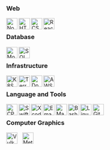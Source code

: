 ### Web

<img align="left" alt="Node" height="30px" src="https://img.shields.io/badge/-NodeJS-339933?logo=node.js&logoColor=white&style=flat"/>
<img align="left" alt="HTML" height="30px" src="https://img.shields.io/badge/-HTML-E34F26?logo=html5&logoColor=white&style=flat"/>
<img align="left" alt="CSS" height="30px" src="https://img.shields.io/badge/-CSS-1572B6?logo=css3&logoColor=white&style=flat"/>
<img align="left" alt="React" height="30px" src="https://img.shields.io/badge/-React-61DAFB?logo=react&logoColor=white&style=flat"/>
<br/>

### Database

<img align="left" alt="Mongo" height="30px" src="https://cdn.jsdelivr.net/gh/devicons/devicon/icons/java/java-original.svg"/>
<img align="left" alt="SQL" height="30px" src="https://cdn.jsdelivr.net/gh/devicons/devicon/icons/java/java-original.svg"/>
<br/>

### Infrastructure

<img align="left" alt="K8S" height="30px" src="https://cdn.jsdelivr.net/gh/devicons/devicon/icons/java/java-original.svg"/>
<img align="left" alt="Terraform" height="30px" src="https://cdn.jsdelivr.net/gh/devicons/devicon/icons/java/java-original.svg"/>
<img align="left" alt="Docker" height="30px" src="https://cdn.jsdelivr.net/gh/devicons/devicon/icons/java/java-original.svg"/>
<img align="left" alt="AWS" height="30px" src="https://cdn.jsdelivr.net/gh/devicons/devicon/icons/java/java-original.svg"/>
<br/>

### Language and Tools

<img align="left" alt="CPP" height="30px" src="https://cdn.jsdelivr.net/gh/devicons/devicon/icons/java/java-original.svg"/>
<img align="left" alt="Swift" height="30px" src="https://cdn.jsdelivr.net/gh/devicons/devicon/icons/java/java-original.svg"/>
<img align="left" alt="Xcode" height="30px" src="https://cdn.jsdelivr.net/gh/devicons/devicon/icons/java/java-original.svg"/>
<img align="left" alt="Emacs" height="30px" src="https://cdn.jsdelivr.net/gh/devicons/devicon/icons/java/java-original.svg"/>
<img align="left" alt="Make" height="30px" src="https://cdn.jsdelivr.net/gh/devicons/devicon/icons/java/java-original.svg"/>
<img align="left" alt="Bash" height="30px" src="https://cdn.jsdelivr.net/gh/devicons/devicon/icons/java/java-original.svg"/>
<img align="left" alt="Linux" height="30px" src="https://cdn.jsdelivr.net/gh/devicons/devicon/icons/java/java-original.svg"/>
<img align="left" alt="Git" height="30px" src="https://cdn.jsdelivr.net/gh/devicons/devicon/icons/java/java-original.svg"/>
<br/>

### Computer Graphics

<img align="left" alt="Vulkan" height="30px" style="padding-right:10px;" src="https://cdn.jsdelivr.net/gh/devicons/devicon/icons/java/java-original.svg"/>
<img align="left" alt="Metal" height="30px" style="padding-right:10px;" src="https://cdn.jsdelivr.net/gh/devicons/devicon/icons/java/java-original.svg"/>

<br/>
